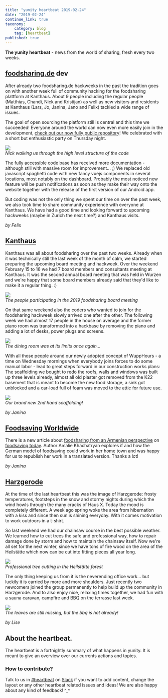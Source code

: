 ```yaml
---
title: "yunity heartbeat 2019-02-24"
date: "2019-02-24"
continue_link: true
taxonomy:
    category: blog
    tag: [heartbeat]
published: true
---
```


**The yunity heartbeat** - news from the world of sharing, fresh every two weeks.

## [foodsharing.de](https://foodsharing.de) dev

After already two foodsharing.de hackweeks in the past the tradition goes on with another week full of community hacking for the foodsharing plattform at Kanthaus. About 9 people including the regular people (Matthias, Chandi, Nick and Kristijan) as well as new visitors and residents at Kanthaus (Lars, Jo, Janina, Jano and Felix) tackled a wide range of issues.

The goal of open sourcing the platform still is central and this time we succeeded! Everyone around the world can now even more easily join in the development, [check out our now fully public repository](https://gitlab.com/foodsharing-dev/foodsharing)! We celebrated with a short but enthusiastic party on Thursday night.

![](fsdehackweek_nicksOverview.jpg)<br>
_Nick walking us through the high level structure of the code_

The fully accessible code base has received more documentation - although still with massive room for improvement... ;) We replaced old javascript spaghetti code with new fancy vuejs components in several locations, most notably on the dashboard.
Probably the most noticed new feature will be push notifications as soon as they make their way onto the website together with the release of the first version of our Android app.

But coding was not the only thing we spent our time on over the past week, we also took time to share community experience with everyone at Kanthaus. We have had a good time and looking forward to upcoming hackweeks (maybe in Zurich the next time?) and Kanthaus visits.

_by Felix_

## [Kanthaus](https://kanthaus.online)

Kanthaus was all about foodsharing over the past two weeks. Already when it was technically still the last week of the month of calm, we started preparing the upcoming board meeting and hackweek. Over the weekend February 15 to 16 we had 7 board members and consultants meeting at Kanthaus. It was the second annual board meeting that was held in Wurzen and we're happy that some board members already said that they'd like to make it a regular thing. :)

![](fsdeBoardMeeting2019.jpg)<br>
_The people participating in the 2019 foodsharing board meeting_

On that same weekend also the coders who wanted to join for the foodsharing hackweek slowly arrived one after the other. The following week we had almost 17 people in the house on average and the former piano room was transformed into a hackbase by removing the piano and adding a lot of desks, power plugs and screens.

![](fullDiningRoom.jpg)<br>
_The dining room was at its limits once again..._

With all those people around our newly adopted concept of WuppHours - a time on Wednesday mornings when everybody joins forces to do some manual labor - lead to great steps forward in our construction works plans: The scaffolding we bought to redo the roofs, walls and windows was built up three levels already, almost all old plaster got removed from the K22 basement that is meant to become the new food storage, a sink got unblocked and a car-load full of foam was moved to the attic for future use.

![](scaffoldingBuilding.jpg)<br>
_Our brand new 2nd hand scaffolding!_

_by Janina_

## [Foodsaving Worldwide](https://foodsaving.world)

There is a new article about [foodsharing from an Armenian perspective](https://foodsaving.today/blog/2019/02/18/armenian_inquiries) on [foodsaving.today](https://foodsaving.today). Author Amalie Khachatryan explores if and how the German model of foodsaving could work in her home town and was happy for us to republish her work in a translated version. Thanks a lot!

_by Janina_

## [Harzgerode](http://freiefeldlage.de/)

At the time of the last heartbeat this was the image of Harzgerode: frosty temperatures, footsteps in the snow and stormy nights during which the wind howls through the many cracks of Haus X. Today the mood is completely different. A week ago spring woke the area from hibernation with a kiss and since then sun is shining everyday. With it comes motivation to work outdoors in a t-shirt.

So last weekend we had our chainsaw course in the best possible weather. We learned how to cut trees the safe and professional way, how to repair damage done by storm and how to maintain the chainsaw itself. Now we're all set for the next winter, since we have tons of fire wood on the area of the Heilstätte which now can be cut into fitting pieces all year long.

![](hz_lumberjacks.jpg)<br>
_Professional tree cutting in the Heilstätte forest_

The only thing keeping us from it is the neverending office work... but luckily it is carried by more and more shoulders. Just recently two newcomers joined the group permanently to help build up the community in Harzgerode. And to also enjoy nice, relaxing times together, we had fun with a sauna caravan, campfire and BBQ on the terrasse last week.

![](hz_bbq.jpg)<br>
_The leaves are still missing, but the bbq is hot already!_

_by Lise_

## About the heartbeat.
The heartbeat is a fortnightly summary of what happens in yunity. It is meant to give an overview over our currents actions and topics.

### How to contribute?
Talk to us in [#heartbeat](https://yunity.slack.com/messages/heartbeat/) on [Slack](https://slackin.yunity.org) if you want to add content, change the layout or any other heartbeat related issues and ideas! We are also happy about any kind of feedback! ^\_^
